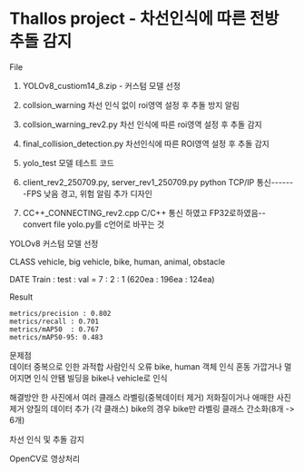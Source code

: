 # Thallos project - 차선인식에 따른 전방 추돌 감지 

File 
1. YOLOv8_custiom14_8.zip - 커스텀 모델 선정 

2. collsion_warning
   차선 인식 없이 roi영역 설정 후 추돌 방지 알림

3. collsion_warning_rev2.py
   차선 인식에 따른 roi영역 설정 후 추돌 감지

4. final_collision_detection.py
   차선인식에 따른 ROI영역 설정 후 추돌 감지

6. yolo_test
  모델 테스트 코드

7. client_rev2_250709.py, server_rev1_250709.py
   python TCP/IP 통신-------FPS 낮음
   경고, 위험 알림 추가 디자인
8. CC++_CONNECTING_rev2.cpp
   C/C++ 통신 하였고 
   FP32로하였음-- convert file yolo.py를 c언어로 바꾸는 것 

YOLOv8 커스텀 모델 선정

CLASS
vehicle, big vehicle, bike, human, animal, obstacle

DATE 
Train : test : val = 7 : 2 : 1
(620ea : 196ea : 124ea)

Result

    metrics/precision : 0.802
    metrics/recall : 0.701  
    metrics/mAP50  : 0.767  
    metrics/mAP50-95: 0.483

문제점    
데이터 중복으로 인한 과적합
사람인식 오류
bike, human 객체 인식 혼동
가깝거나 멀어지면 인식 안됌
빌딩을 bike나 vehicle로 인식

해결방안
한 사진에서 여러 클래스 라벨링(중복데이터 제거)
저화질이거나 애매한 사진 제거 
양질의 데이터 추가 (각 클래스)
bike의 경우 bike만 라벨링
클래스 간소화(8개 -> 6개)


차선 인식 및 추돌 감지

OpenCV로 영상처리
